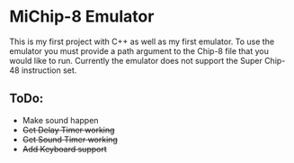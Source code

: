 # MiChip-8 Emulator

This is my first project with C++ as well as my first emulator. To use the emulator you must provide a path argument to the Chip-8 file that you would like to run. Currently the emulator does not support the Super Chip-48 instruction set.

## ToDo:
- Make sound happen
- ~~Get Delay Timer working~~
- ~~Get Sound Timer working~~
- ~~Add Keyboard support~~